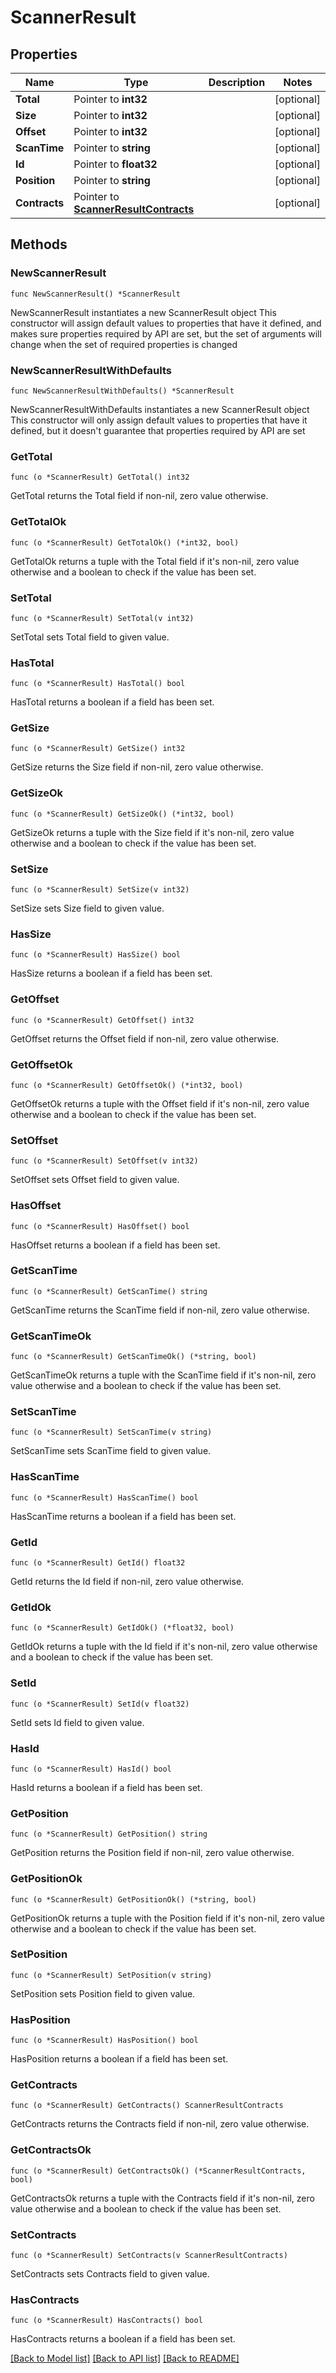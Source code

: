 # ScannerResult

## Properties

Name | Type | Description | Notes
------------ | ------------- | ------------- | -------------
**Total** | Pointer to **int32** |  | [optional] 
**Size** | Pointer to **int32** |  | [optional] 
**Offset** | Pointer to **int32** |  | [optional] 
**ScanTime** | Pointer to **string** |  | [optional] 
**Id** | Pointer to **float32** |  | [optional] 
**Position** | Pointer to **string** |  | [optional] 
**Contracts** | Pointer to [**ScannerResultContracts**](ScannerResultContracts.md) |  | [optional] 

## Methods

### NewScannerResult

`func NewScannerResult() *ScannerResult`

NewScannerResult instantiates a new ScannerResult object
This constructor will assign default values to properties that have it defined,
and makes sure properties required by API are set, but the set of arguments
will change when the set of required properties is changed

### NewScannerResultWithDefaults

`func NewScannerResultWithDefaults() *ScannerResult`

NewScannerResultWithDefaults instantiates a new ScannerResult object
This constructor will only assign default values to properties that have it defined,
but it doesn't guarantee that properties required by API are set

### GetTotal

`func (o *ScannerResult) GetTotal() int32`

GetTotal returns the Total field if non-nil, zero value otherwise.

### GetTotalOk

`func (o *ScannerResult) GetTotalOk() (*int32, bool)`

GetTotalOk returns a tuple with the Total field if it's non-nil, zero value otherwise
and a boolean to check if the value has been set.

### SetTotal

`func (o *ScannerResult) SetTotal(v int32)`

SetTotal sets Total field to given value.

### HasTotal

`func (o *ScannerResult) HasTotal() bool`

HasTotal returns a boolean if a field has been set.

### GetSize

`func (o *ScannerResult) GetSize() int32`

GetSize returns the Size field if non-nil, zero value otherwise.

### GetSizeOk

`func (o *ScannerResult) GetSizeOk() (*int32, bool)`

GetSizeOk returns a tuple with the Size field if it's non-nil, zero value otherwise
and a boolean to check if the value has been set.

### SetSize

`func (o *ScannerResult) SetSize(v int32)`

SetSize sets Size field to given value.

### HasSize

`func (o *ScannerResult) HasSize() bool`

HasSize returns a boolean if a field has been set.

### GetOffset

`func (o *ScannerResult) GetOffset() int32`

GetOffset returns the Offset field if non-nil, zero value otherwise.

### GetOffsetOk

`func (o *ScannerResult) GetOffsetOk() (*int32, bool)`

GetOffsetOk returns a tuple with the Offset field if it's non-nil, zero value otherwise
and a boolean to check if the value has been set.

### SetOffset

`func (o *ScannerResult) SetOffset(v int32)`

SetOffset sets Offset field to given value.

### HasOffset

`func (o *ScannerResult) HasOffset() bool`

HasOffset returns a boolean if a field has been set.

### GetScanTime

`func (o *ScannerResult) GetScanTime() string`

GetScanTime returns the ScanTime field if non-nil, zero value otherwise.

### GetScanTimeOk

`func (o *ScannerResult) GetScanTimeOk() (*string, bool)`

GetScanTimeOk returns a tuple with the ScanTime field if it's non-nil, zero value otherwise
and a boolean to check if the value has been set.

### SetScanTime

`func (o *ScannerResult) SetScanTime(v string)`

SetScanTime sets ScanTime field to given value.

### HasScanTime

`func (o *ScannerResult) HasScanTime() bool`

HasScanTime returns a boolean if a field has been set.

### GetId

`func (o *ScannerResult) GetId() float32`

GetId returns the Id field if non-nil, zero value otherwise.

### GetIdOk

`func (o *ScannerResult) GetIdOk() (*float32, bool)`

GetIdOk returns a tuple with the Id field if it's non-nil, zero value otherwise
and a boolean to check if the value has been set.

### SetId

`func (o *ScannerResult) SetId(v float32)`

SetId sets Id field to given value.

### HasId

`func (o *ScannerResult) HasId() bool`

HasId returns a boolean if a field has been set.

### GetPosition

`func (o *ScannerResult) GetPosition() string`

GetPosition returns the Position field if non-nil, zero value otherwise.

### GetPositionOk

`func (o *ScannerResult) GetPositionOk() (*string, bool)`

GetPositionOk returns a tuple with the Position field if it's non-nil, zero value otherwise
and a boolean to check if the value has been set.

### SetPosition

`func (o *ScannerResult) SetPosition(v string)`

SetPosition sets Position field to given value.

### HasPosition

`func (o *ScannerResult) HasPosition() bool`

HasPosition returns a boolean if a field has been set.

### GetContracts

`func (o *ScannerResult) GetContracts() ScannerResultContracts`

GetContracts returns the Contracts field if non-nil, zero value otherwise.

### GetContractsOk

`func (o *ScannerResult) GetContractsOk() (*ScannerResultContracts, bool)`

GetContractsOk returns a tuple with the Contracts field if it's non-nil, zero value otherwise
and a boolean to check if the value has been set.

### SetContracts

`func (o *ScannerResult) SetContracts(v ScannerResultContracts)`

SetContracts sets Contracts field to given value.

### HasContracts

`func (o *ScannerResult) HasContracts() bool`

HasContracts returns a boolean if a field has been set.


[[Back to Model list]](../README.md#documentation-for-models) [[Back to API list]](../README.md#documentation-for-api-endpoints) [[Back to README]](../README.md)


